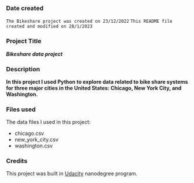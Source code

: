 ### Date created
```The Bikeshare project was created on 23/12/2022```
```This README file created and modified on 28/1/2023```

### Project Title
***Bikeshare data project***

### Description
**In this project I used Python to explore data related to bike share systems for three major cities in the United States: Chicago, New York City, and Washington.**

### Files used
The data files I used in this project:
- chicago.csv
- new_york_city.csv
- washington.csv

### Credits
This project was built in [Udacity](https://github.com/udacity) nanodegree program.


